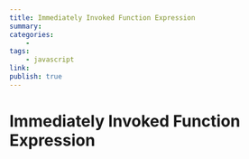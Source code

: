 ```yaml
---
title: Immediately Invoked Function Expression
summary: 
categories:
    - 
tags:
    - javascript
link: 
publish: true
---
```


# Immediately Invoked Function Expression